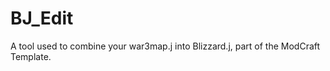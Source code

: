 BJ_Edit
=======

A tool used to combine your war3map.j into Blizzard.j, part of the ModCraft Template.
